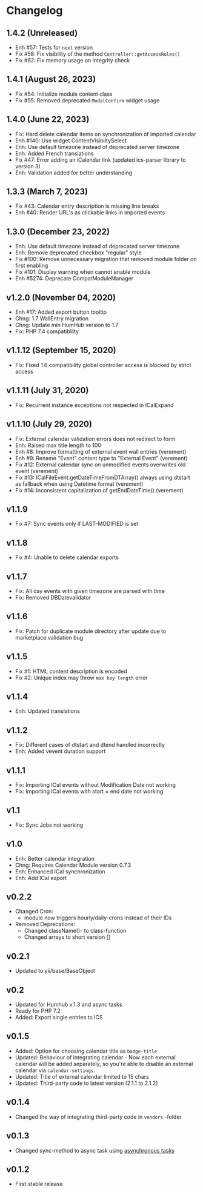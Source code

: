 Changelog
=========

1.4.2 (Unreleased)
----------------------
- Enh #57: Tests for `next` version
- Fix #58: Fix visibility of the method `Controller::getAccessRules()`
- Fix #62: Fix memory usage on integrity check

1.4.1 (August 26, 2023)
-----------------------
- Fix #54: Initialize module content class
- Fix #55: Removed deprecated `ModalConfirm` widget usage

1.4.0 (June 22, 2023)
---------------------
- Fix: Hard delete calendar items on synchronization of imported calendar
- Enh #140: Use widget ContentVisibiltySelect
- Enh: Use default timezone instead of deprecated server timezone
- Enh: Added French translations
- Fix #47: Error adding an iCalendar link (updated ics-parser library to version 3)
- Enh: Validation added for better understanding

1.3.3 (March 7, 2023)
---------------------
- Fix #43: Calendar entry description is missing line breaks
- Enh #40: Render URL's as clickable links in imported events

1.3.0 (December 23, 2022)
-------------------------
- Enh: Use default timezone instead of deprecated server timezone
- Enh: Remove deprecated checkbox "regular" style
- Fix #100: Remove unnecessary migration that removed module folder on first enabling
- Fix #101: Display warning when cannot enable module
- Enh #5274: Deprecate CompatModuleManager

v1.2.0 (November 04, 2020)
----------------------
- Enh #17: Added export button tooltip
- Chng: 1.7 WallEntry migration
- Chng: Update min HumHub version to 1.7
- Fix: PHP 7.4 compatibility

v1.1.12 (September 15, 2020)
----------------------
- Fix: Fixed 1.6 compatibility global controller access is blocked by strict access

v1.1.11 (July 31, 2020)
----------------------
- Fix: Recurrent instance exceptions not respected in ICalExpand

v1.1.10 (July 29, 2020)
----------------------
- Fix: External calendar validation errors does not redirect to form
- Enh: Raised max title length to 100
- Enh #8: Improve formatting of external event wall entries (verement)
- Enh #9: Rename "Event" content type to "External Event" (verement)
- Fix #12: External calendar sync on unmodified events overwrites old event (verement)
- Fix #13: ICalFileEvent:getDateTimeFromDTArray() always using dtstart as fallback when using Datetime format (verement)
- Fix #14: Inconsistent capitalization of getEndDateTime() (verement)

v1.1.9
----------------------
- Fix #7: Sync events only if LAST-MODIFIED is set

v1.1.8
----------------------
- Fix #4: Unable to delete calendar exports

v1.1.7
----------------------
- Fix: All day events with given timezone are parsed with time
- Fix: Removed DBDatevalidator

v1.1.6
----------------------
- Fix: Patch for duplicate module directory after update due to marketplace validation bug

v1.1.5
----------------------
- Fix #1: HTML content description is encoded
- Fix #2: Unique index may throw `max key length` error

v1.1.4
---------------------------
- Enh: Updated translations

v1.1.2
----------------------
- Fix: Different cases of dtstart and dtend handled incorrectly
- Enh: Added vevent duration support

v1.1.1
----------------------
- Fix: Importing ICal events without Modification Date not working
- Fix: Importing ICal events with start = end date not working

v1.1
----------------------
- Fix: Sync Jobs not working

v1.0
----------------------
- Enh: Better calendar integration
- Chng: Requires Calendar Module version 0.7.3
- Enh: Enhanced ICal synchronization
- Enh: Add ICal export

v0.2.2
----------------------
- Changed Cron:
    - module now triggers hourly/daily-crons instead of their IDs
- Removed Deprecations:
    - Changed className()- to class-function
    - Changed arrays to short version []

v0.2.1
----------------------
- Updated to yii/base/BaseObject

v0.2
----------------------
- Updated for Humhub v.1.3 and async tasks
- Ready for PHP 7.2
- Added: Export single entries to ICS

v0.1.5
----------------------
- Added: Option for choosing calendar title as `badge-title`
- Updated: Behaviour of integrating calendar - Now each external calendar will be added separately, so you're able to disable an external calendar via `calendar-settings`.
- Updated: Title of external calendar limited to 15 chars
- Updated: Third-party code to latest version (2.1.1 to 2.1.2)

v0.1.4
----------------------
- Changed the way of integrating third-party code in `vendors` -folder

v0.1.3
----------------------
- Changed sync-method to async task using [asynchronous tasks](http://docs.humhub.org/admin-asynchronous-tasks.html)

v0.1.2
----------------------
- First stable release
